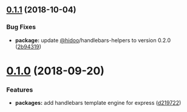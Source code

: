 <a name="0.1.1"></a>
## [0.1.1](https://github.com/hidoo/express-engine-handlebars/compare/v0.1.0...v0.1.1) (2018-10-04)


### Bug Fixes

* **package:** update [@hidoo](https://github.com/hidoo)/handlebars-helpers to version 0.2.0 ([2b94319](https://github.com/hidoo/express-engine-handlebars/commit/2b94319))



<a name="0.1.0"></a>
# [0.1.0](https://github.com/hidoo/express-engine-handlebars/compare/d219722...v0.1.0) (2018-09-20)


### Features

* **packages:** add handlebars template engine for express ([d219722](https://github.com/hidoo/express-engine-handlebars/commit/d219722))



